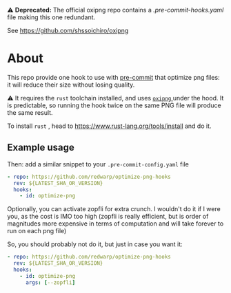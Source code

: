 ⚠️ **Deprecated:**
The official oxipng repo contains a _.pre-commit-hooks.yaml_ file making this one redundant.

See https://github.com/shssoichiro/oxipng

# About

This repo provide one hook to use with [pre-commit](https://pre-commit.com/) that optimize png files: it will reduce their size without losing quality.

⚠️ It requires the `rust` toolchain installed, and uses [ `oxipng` ](https://github.com/shssoichiro/oxipng) under the hood.
It is predictable, so running the hook twice on the same PNG file will produce the same result.

To install `rust` , head to https://www.rust-lang.org/tools/install and do it.

## Example usage

Then: add a similar snippet to your `.pre-commit-config.yaml` file

```yaml
- repo: https://github.com/redwarp/optimize-png-hooks
  rev: ${LATEST_SHA_OR_VERSION}
  hooks:
    - id: optimize-png
```

Optionally, you can activate zopfli for extra crunch. I wouldn't do it if I were you, as the cost is IMO too high (zopfli is really efficient, but is order of magnitudes more expensive in terms of computation and will take forever to run on each png file)

So, you should probably not do it, but just in case you want it:

```yaml
- repo: https://github.com/redwarp/optimize-png-hooks
  rev: ${LATEST_SHA_OR_VERSION}
  hooks:
    - id: optimize-png
      args: [--zopfli]
```
